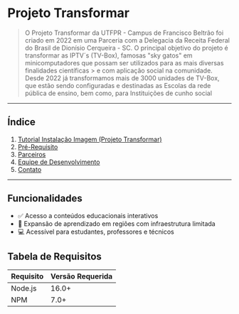   # Projeto Transformar

> O Projeto Transformar da UTFPR - Campus de Francisco Beltrão foi criado em 2022 em uma Parceria com a Delegacia da Receita Federal do Brasil de Dionísio Cerqueira - SC.
> O principal objetivo do projeto é transformar as IPTV´s (TV-Box), famosas "sky gatos" em minicomputadores que possam ser utilizados para as mais diversas finalidades científicas > e com aplicação social na comunidade.
> Desde 2022 já transformamos mais de 3000 unidades de TV-Box, que estão sendo configuradas e destinadas as Escolas da rede pública de ensino, bem como, para Instituições de cunho social

---

## Índice

1. [Tutorial Instalação Imagem (Projeto Transformar)](#descrição)
2. [Pré-Requisito](#instalação)
3. [Parceiros](#uso)
4. [Equipe de Desenvolvimento](#contribuindo)
5. [Contato](#contato)
---

## Funcionalidades

- ✅ Acesso a conteúdos educacionais interativos
- 🚀 Expansão de aprendizado em regiões com infraestrutura limitada
- 💻 Acessível para estudantes, professores e técnicos

## Tabela de Requisitos

| Requisito     | Versão Requerida |
|---------------|------------------|
| Node.js       | 16.0+            |
| NPM           | 7.0+             |


